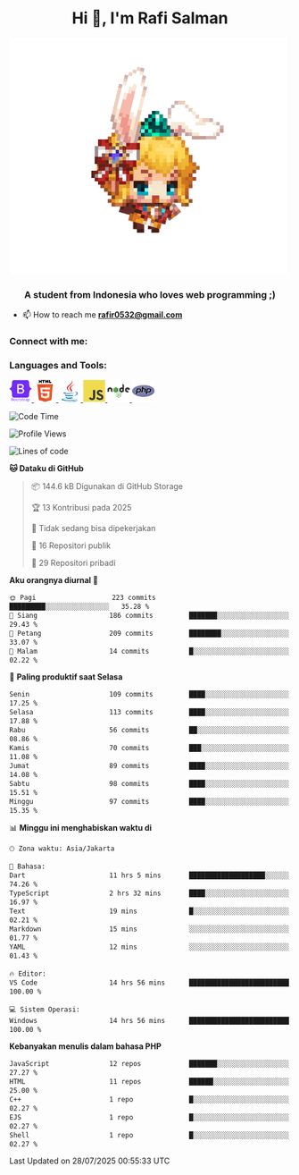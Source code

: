 <h1 align="center">Hi 👋, I'm Rafi Salman</h1>
<img src="img/lp.gif" /> 
<h3 align="center">A student from Indonesia who loves web programming ;)</h3>

- 📫 How to reach me **rafir0532@gmail.com**

<h3 align="left">Connect with me:</h3>
<p align="left">
</p>

<h3 align="left">Languages and Tools:</h3>
<p align="left"> <a href="https://getbootstrap.com" target="_blank" rel="noreferrer"> <img src="https://raw.githubusercontent.com/devicons/devicon/master/icons/bootstrap/bootstrap-plain-wordmark.svg" alt="bootstrap" width="40" height="40"/> </a> <a href="https://www.w3.org/html/" target="_blank" rel="noreferrer"> <img src="https://raw.githubusercontent.com/devicons/devicon/master/icons/html5/html5-original-wordmark.svg" alt="html5" width="40" height="40"/> </a> <a href="https://www.java.com" target="_blank" rel="noreferrer"> <img src="https://raw.githubusercontent.com/devicons/devicon/master/icons/java/java-original.svg" alt="java" width="40" height="40"/> </a> <a href="https://developer.mozilla.org/en-US/docs/Web/JavaScript" target="_blank" rel="noreferrer"> <img src="https://raw.githubusercontent.com/devicons/devicon/master/icons/javascript/javascript-original.svg" alt="javascript" width="40" height="40"/> </a> <a href="https://nodejs.org" target="_blank" rel="noreferrer"> <img src="https://raw.githubusercontent.com/devicons/devicon/master/icons/nodejs/nodejs-original-wordmark.svg" alt="nodejs" width="40" height="40"/> </a> <a href="https://www.php.net" target="_blank" rel="noreferrer"> <img src="https://raw.githubusercontent.com/devicons/devicon/master/icons/php/php-original.svg" alt="php" width="40" height="40"/> </a> </p>

<!--START_SECTION:waka-->
![Code Time](http://img.shields.io/badge/Code%20Time-542%20hrs%2043%20mins-blue)

![Profile Views](http://img.shields.io/badge/Profil%20dilihat-0-blue)

![Lines of code](https://img.shields.io/badge/Sejak%20Hello%20World%20aku%20telah%20menulis-1.8%20million%20baris%20kode-blue)

**🐱 Dataku di GitHub** 

> 📦 144.6 kB Digunakan di GitHub Storage 
 > 
> 🏆 13 Kontribusi pada 2025
 > 
> 🚫 Tidak sedang bisa dipekerjakan
 > 
> 📜 16 Repositori publik 
 > 
> 🔑 29 Repositori pribadi 
 > 
**Aku orangnya diurnal 🐤** 

```text
🌞 Pagi                   223 commits         █████████░░░░░░░░░░░░░░░░   35.28 % 
🌆 Siang                  186 commits         ███████░░░░░░░░░░░░░░░░░░   29.43 % 
🌃 Petang                 209 commits         ████████░░░░░░░░░░░░░░░░░   33.07 % 
🌙 Malam                  14 commits          █░░░░░░░░░░░░░░░░░░░░░░░░   02.22 % 
```
📅 **Paling produktif saat Selasa** 

```text
Senin                    109 commits         ████░░░░░░░░░░░░░░░░░░░░░   17.25 % 
Selasa                   113 commits         ████░░░░░░░░░░░░░░░░░░░░░   17.88 % 
Rabu                     56 commits          ██░░░░░░░░░░░░░░░░░░░░░░░   08.86 % 
Kamis                    70 commits          ███░░░░░░░░░░░░░░░░░░░░░░   11.08 % 
Jumat                    89 commits          ████░░░░░░░░░░░░░░░░░░░░░   14.08 % 
Sabtu                    98 commits          ████░░░░░░░░░░░░░░░░░░░░░   15.51 % 
Minggu                   97 commits          ████░░░░░░░░░░░░░░░░░░░░░   15.35 % 
```


📊 **Minggu ini menghabiskan waktu di** 

```text
🕑︎ Zona waktu: Asia/Jakarta

💬 Bahasa: 
Dart                     11 hrs 5 mins       ███████████████████░░░░░░   74.26 % 
TypeScript               2 hrs 32 mins       ████░░░░░░░░░░░░░░░░░░░░░   16.97 % 
Text                     19 mins             █░░░░░░░░░░░░░░░░░░░░░░░░   02.21 % 
Markdown                 15 mins             ░░░░░░░░░░░░░░░░░░░░░░░░░   01.77 % 
YAML                     12 mins             ░░░░░░░░░░░░░░░░░░░░░░░░░   01.43 % 

🔥 Editor: 
VS Code                  14 hrs 56 mins      █████████████████████████   100.00 % 

💻 Sistem Operasi: 
Windows                  14 hrs 56 mins      █████████████████████████   100.00 % 
```

**Kebanyakan menulis dalam bahasa PHP** 

```text
JavaScript               12 repos            ███████░░░░░░░░░░░░░░░░░░   27.27 % 
HTML                     11 repos            ██████░░░░░░░░░░░░░░░░░░░   25.00 % 
C++                      1 repo              █░░░░░░░░░░░░░░░░░░░░░░░░   02.27 % 
EJS                      1 repo              █░░░░░░░░░░░░░░░░░░░░░░░░   02.27 % 
Shell                    1 repo              █░░░░░░░░░░░░░░░░░░░░░░░░   02.27 % 
```




 Last Updated on 28/07/2025 00:55:33 UTC
<!--END_SECTION:waka-->
